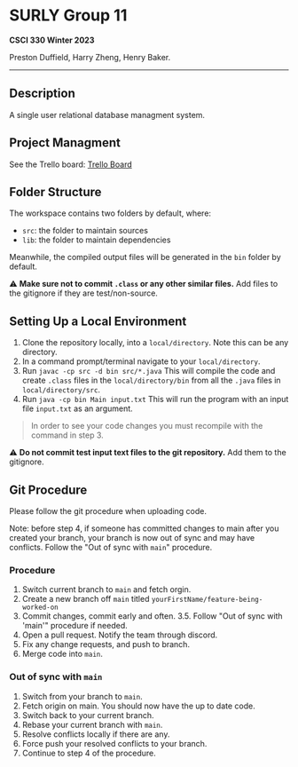 # SURLY Group 11

**CSCI 330 Winter 2023**

Preston Duffield, Harry Zheng, Henry Baker.

---

## Description

A single user relational database managment system.

## Project Managment

See the Trello board: [Trello Board](https://trello.com/b/cFB1usAi/surly)

## Folder Structure

The workspace contains two folders by default, where:

- `src`: the folder to maintain sources
- `lib`: the folder to maintain dependencies

Meanwhile, the compiled output files will be generated in the `bin` folder by default.

:warning: **Make sure not to commit `.class` or any other similar files.** Add files to the gitignore if they are test/non-source.

## Setting Up a Local Environment

1. Clone the repository locally, into a `local/directory`. Note this can be any directory.
2. In a command prompt/terminal navigate to your `local/directory`.
3. Run `javac -cp src -d bin src/*.java`
   This will compile the code and create `.class` files in the `local/directory/bin` from all the `.java` files in `local/directory/src`.
4. Run `java -cp bin Main input.txt`
   This will run the program with an input file `input.txt` as an argument.

> In order to see your code changes you must recompile with the command in step 3.

:warning: **Do not commit test input text files to the git repository.** Add them to the gitignore.

## Git Procedure

Please follow the git procedure when uploading code.

Note: before step 4, if someone has committed changes to main after you created your branch, your branch is now out of sync and may have conflicts. Follow the "Out of sync with `main`" procedure.

### Procedure

1. Switch current branch to `main` and fetch orgin.
2. Create a new branch off `main` titled `yourFirstName/feature-being-worked-on`
3. Commit changes, commit early and often.
   3.5. Follow "Out of sync with 'main'" procedure if needed.
4. Open a pull request. Notify the team through discord.
5. Fix any change requests, and push to branch.
6. Merge code into `main`.

### Out of sync with `main`

1. Switch from your branch to `main`.
2. Fetch origin on main. You should now have the up to date code.
3. Switch back to your current branch.
4. Rebase your current branch with `main`.
5. Resolve conflicts locally if there are any.
6. Force push your resolved conflicts to your branch.
7. Continue to step 4 of the procedure.

